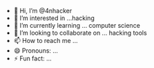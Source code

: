 - 👋 Hi, I’m @4nhacker
- 👀 I’m interested in ...hacking
- 🌱 I’m currently learning ... computer science 
- 💞️ I’m looking to collaborate on ... hacking tools
- 📫 How to reach me ...
- 😄 Pronouns: ...
- ⚡ Fun fact: ...

<!---
4nhacker/4nhacker is a ✨ special ✨ repository because its `README.md` (this file) appears on your GitHub profile.
You can click the Preview link to take a look at your changes.
--->
